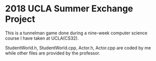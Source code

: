 # 2018 UCLA Summer Exchange Project 

This is a tunnelman game done during a nine-week computer science course I have taken at UCLA(CS32). 

StudentWorld.h, StudentWorld.cpp, Actor.h, Actor.cpp are coded by me while other files are provided by the professor. 
